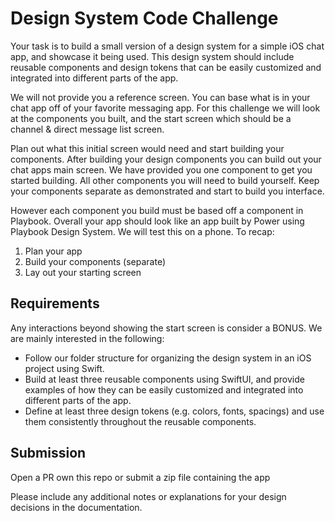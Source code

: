 # Design System Code Challenge

Your task is to build a small version of a design system for a simple iOS chat  app, and showcase it being used. This design system should include reusable components and design tokens that can be easily customized and integrated into different parts of the app.

We will not provide you a reference screen. You can base what is in your chat app off of your favorite messaging app. For this challenge we will look at the components you built, and the start screen which should be a channel & direct message list screen.

Plan out what this initial screen would need and start building your components. After building your design components you can build out your chat apps main screen. We have provided you one component to get you started building. All other components you will need to build yourself. Keep your components separate as demonstrated and start to build you interface.

However each component you build must be based off a component in Playbook. Overall your app should look like an app built by Power using Playbook Design System. We will test this on a phone. To recap:

1. Plan your app
2. Build your components (separate)
3. Lay out your starting screen


## Requirements

Any interactions beyond showing the start screen is consider a BONUS. We are mainly interested in the following:

- Follow our folder structure for organizing the design system in an iOS project using Swift. 
- Build at least three reusable components using SwiftUI, and provide examples of how they can be easily customized and integrated into different parts of the app.
- Define at least three design tokens (e.g. colors, fonts, spacings) and use them consistently throughout the reusable components.


## Submission

Open a PR own this repo or submit a zip file containing the app

Please include any additional notes or explanations for your design decisions in the documentation.
